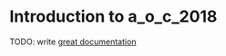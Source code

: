 # Introduction to a_o_c_2018

TODO: write [great documentation](http://jacobian.org/writing/what-to-write/)
